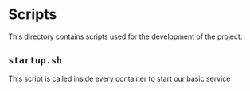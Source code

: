 # Scripts

This directory contains scripts used for the development of the project.

## `startup.sh`

This script is called inside every container to start our basic service
